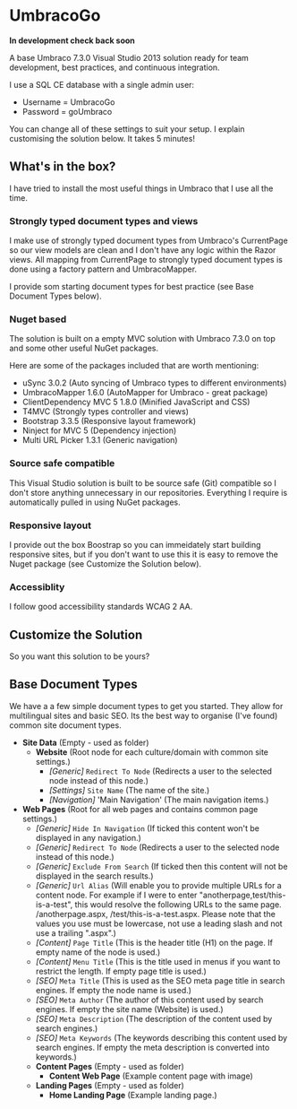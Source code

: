 # UmbracoGo

**In development check back soon**

A base Umbraco 7.3.0 Visual Studio 2013 solution ready for team development, best practices, and continuous integration.

I use a SQL CE database with a single admin user:

- Username = UmbracoGo
- Password = goUmbraco

You can change all of these settings to suit your setup. I explain customising the solution below. It takes 5 minutes!

## What's in the box?
I have tried to install the most useful things in Umbraco that I use all the time.

### Strongly typed document types and views
I make use of strongly typed document types from Umbraco's CurrentPage so our view models are clean and I don't have any logic within the Razor views. All mapping from CurrentPage to strongly typed document types is done using a factory pattern and UmbracoMapper.

I provide som starting document types for best practice (see  Base Document Types below).

### Nuget based
The solution is built on a empty MVC solution with Umbraco 7.3.0 on top and some other useful NuGet packages. 

Here are some of the packages included that are worth mentioning:

- uSync 3.0.2 (Auto syncing of Umbraco types to different environments)
- UmbracoMapper 1.6.0 (AutoMapper for Umbraco - great package)
- ClientDependency MVC 5 1.8.0 (Minified JavaScript and CSS)
- T4MVC (Strongly types controller and views)
- Bootstrap 3.3.5 (Responsive layout framework)
- Ninject for MVC 5 (Dependency injection)
- Multi URL Picker 1.3.1 (Generic navigation)

### Source safe compatible
This Visual Studio solution is built to be source safe (Git) compatible so I don't store anything unnecessary in our repositories. Everything I require is automatically pulled in using NuGet packages.

### Responsive layout
I provide out the box Boostrap so you can immeidately start building responsive sites, but if you don't want to use this it is easy to remove the Nuget package (see Customize the Solution below).

### Accessiblity
I follow good accessibility standards WCAG 2 AA.

## Customize the Solution
So you want this solution to be yours?

## Base Document Types
We have a a few simple document types to get you started. They allow for multilingual sites and basic SEO. Its the best way to organise (I've found) common site document types.

- **Site Data** (Empty - used as folder)
  - **Website** (Root node for each culture/domain with common site settings.)
    - *[Generic]* `Redirect To Node` (Redirects a user to the selected node instead of this node.)
    - *[Settings]* `Site Name` (The name of the site.)
    - *[Navigation]* 'Main Navigation' (The main navigation items.)
- **Web Pages** (Root for all web pages and contains common page settings.)
  - *[Generic]* `Hide In Navigation` (If ticked this content won't be displayed in any navigation.)
  - *[Generic]* `Redirect To Node` (Redirects a user to the selected node instead of this node.)
  - *[Generic]* `Exclude From Search` (If ticked then this content will not be displayed in the search results.)
  - *[Generic]* `Url Alias` (Will enable you to provide multiple URLs for a content node. For example if I were to enter "anotherpage,test/this-is-a-test", this would resolve the following URLs to the same page. /anotherpage.aspx, /test/this-is-a-test.aspx. Please note that the values you use must be lowercase, not use a leading slash and not use a trailing ".aspx".)
  - *[Content]* `Page Title` (This is the header title (H1) on the page. If empty name of the node is used.)
  - *[Content]* `Menu Title` (This is the title used in menus if you want to restrict the length. If empty page title is used.)
  - *[SEO]* `Meta Title` (This is used as the SEO meta page title in search engines. If empty the node name is used.)
  - *[SEO]* `Meta Author` (The author of this content used by search engines. If empty the site name (Website) is used.)
  - *[SEO]* `Meta Description` (The description of the content used by search engines.)
  - *[SEO]* `Meta Keywords` (The keywords describing this content used by search engines. If empty the meta description is converted into keywords.)
  - **Content Pages** (Empty - used as folder)
    - **Content Web Page** (Example content page with image)
  - **Landing Pages** (Empty - used as folder)
    - **Home Landing Page** (Example landing page.)
